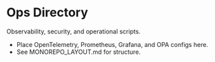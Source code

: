 # Ops Directory

Observability, security, and operational scripts.

- Place OpenTelemetry, Prometheus, Grafana, and OPA configs here.
- See MONOREPO_LAYOUT.md for structure.
